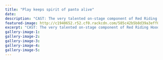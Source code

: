```yaml
---
title: "Play keeps spirit of panto alive"
date: 
description: "CAST: The very talented on-stage component of Red Riding Hood, Wanganui Midweek article..."
featured-image: http://c1940652.r52.cf0.rackcdn.com/585c42b5b8d39a3eff00116d/Red-Riding-Hood-review-Midweek.jpg
excerpt: "CAST: The very talented on-stage component of Red Riding Hood."
gallery-image-1: 
gallery-image-2: 
gallery-image-3: 
gallery-image-4: 
gallery-image-5: 
---
```

